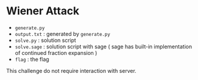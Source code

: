 # Wiener Attack

* `generate.py`
* `output.txt` : generated by `generate.py`
* `solve.py` : solution script
* `solve.sage` : solution script with sage ( sage has built-in implementation of continued fraction expansion )
* `flag` : the flag

This challenge do not require interaction with server.

